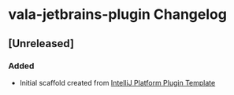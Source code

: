 <!-- Keep a Changelog guide -> https://keepachangelog.com -->

# vala-jetbrains-plugin Changelog

## [Unreleased]
### Added
- Initial scaffold created from [IntelliJ Platform Plugin Template](https://github.com/JetBrains/intellij-platform-plugin-template)
